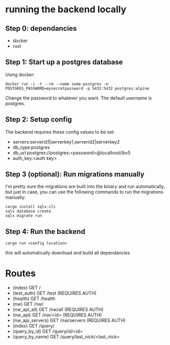 # running the backend locally

## Step 0: dependancies
* docker
* rust

## Step 1: Start up a postgres database
Using docker:
```
docker run -i -t --rm --name some-postgres -e POSTGRES_PASSWORD=mysecretpassword -p 5432:5432 postgres:alpine
```
Change the password to whatever you want. The default username is postgres.

## Step 2: Setup config
The backend requires these config values to be set:
* servers:serverid1|serverkey1,serverid2|serverkey2
* db_type:postgres
* db_url:postgres://postgres:\<password\>@localhost/lbv5
* auth_key:\<auth key\>

## Step 3 (optional): Run migrations manually
I'm pretty sure the migrations are built into the binary and run automatically, but just in case, you can use the following commands to run the migrations manually:
```
cargo install sqlx-cli
sqlx database create
sqlx migrate run
```

## Step 4: Run the backend
```
cargo run <config location>
```
this will automatically download and build all dependancies

# Routes

   * (index) GET /
   * (test_auth) GET /test (REQUIRES AUTH)
   * (health) GET /health
   * (nw) GET /nw/
   * (nw_api_all) GET /nw/all (REQUIRES AUTH)
   * (nw_api) GET /nw/\<id\> (REQUIRES AUTH)
   * (nw_api_servers) GET /nw/servers (REQUIRES AUTH)
   * (index) GET /query/
   * (query_by_id) GET /query/id/\<id\>
   * (query_by_name) GET /query/last_nick/\<last_nick\>
